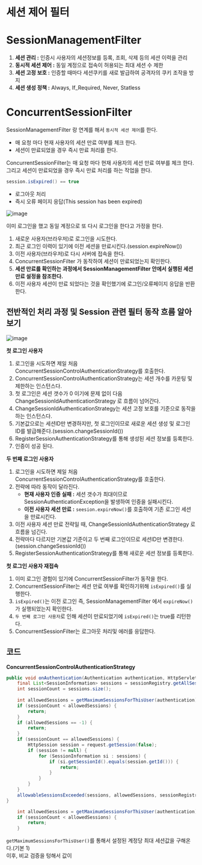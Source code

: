 세션 제어 필터
=================================================================
# SessionManagementFilter
1. **세션 관리 :** 인증시 사용자의 세션정보를 등록, 조회, 삭제 등의 세션 이력을 관리   
2. **동시적 세션 제어 :** 동일 계정으로 접속이 허용되는 최대 세션 수 제한
3. **세션 고정 보호 :** 인증할 때마다 세션쿠키를 새로 발급하여 공격자의 쿠키 조작을 방지 
4. **세션 생성 정책 :** Always, If_Required, Never, Statless  

# ConcurrentSessionFilter
SessionManagementFilter 랑 연계를 해서 `동시적 세션 제어`를 한다.     

* 매 요청 마다 현재 사용자의 세션 만료 여부를 체크 한다.   
* 세션이 만료되었을 경우 즉시 만료 처리를 한다.   

ConcurrentSessionFilter는 매 요청 마다 현재 사용자의 세션 만료 여부를 체크 한다.   
그리고 세션이 만료되었을 경우 즉시 만료 처리를 하는 작업을 한다.    
   
```java
session.isExpired() == true
```
* 로그아웃 처리  
* 즉시 오류 페이지 응답(This session has been expired)    

![image](https://user-images.githubusercontent.com/50267433/129360515-23bc5282-c15c-4381-89ec-9ed437566845.png)

이미 로그인을 했고 동일 계정으로 또 다시 로그인을 한다고 가정을 한다.          
        
1. 새로운 사용자(브라우저)로 로그인을 시도한다.      
2. 최근 로그인 이력이 있기에 이전 세션을 만료시킨다.(session.expireNow())      
3. 이전 사용자(브라우저)로 다시 서버에 접속을 한다.         
4. ConcurrentSessionFilter 가 동작하여 세션이 만료되었는지 확인한다.          
5. **세션 만료를 확인하는 과정에서 SessionManagementFilter 안에서 실행된 세션 만료 설정을 참조한다.**           
6. 이전 사용자 세션이 만료 되었다는 것을 확인했기에 로그인/오류페이지 응답을 반환한다.       

## 전반적인 처리 과정 및 Session 관련 필터 동작 흐름 알아보기  
     
![image](https://user-images.githubusercontent.com/50267433/129361886-c012c49f-3aa6-4481-ae1c-42d5832a14c2.png)   

**첫 로그인 사용자**
1. 로그인을 시도하면 제일 처음 ConcurrentSessionControlAuthenticationStrategy를 호출한다.   
2. ConcurrentSessionControlAuthenticationStrategy는 세션 개수를 카운팅 및 제한하는 인스턴스다.   
3. 첫 로그인은 세션 갯수가 0 이기에 문제 없이 다음 ChangeSessionIdAuthenticationStrategy 로 흐름이 넘어간다.   
4. ChangeSessionIdAuthenticationStrategy는 세션 고정 보호를 기준으로 동작을 하는 인스턴스다.   
5. 기본값으로는 세션ID만 변경하지만, 첫 로그인이므로 새로운 세션 생성 및 로그인 ID를 발급해준다.(session.changeSessionId())   
6. RegisterSessionAuthenticationStrategy를 통해 생성된 세션 정보를 등록한다.    
7. 인증이 성공 된다.   

**두 번째 로그인 사용자**    
1. 로그인을 시도하면 제일 처음 ConcurrentSessionControlAuthenticationStrategy를 호출한다.
2. 전략에 따라 동작이 달라진다.   
    * **현재 사용자 인증 실패 :** 세션 갯수가 최대이므로 SessionAuthenticationException을 발생하여 인증을 실패시킨다.   
    * **이전 사용자 세션 만료 :** `seesion.expireNow()`를 호출하여 기존 로그인 세션을 만료시킨다.    
3. 이전 사용자 세션 만료 전략일 때, ChangeSessionIdAuthenticationStrategy 로 흐름을 넘긴다.    
4. 전략마다 다르지만 기본값 기준이고 두 번째 로그인이므로 세션ID만 변경한다.(session.changeSessionId())   
5. RegisterSessionAuthenticationStrategy를 통해 새로운 세션 정보를 등록한다.    

**첫 로그인 사용자 재접속**   
1. 이미 로그인 경험이 있기에 ConcurrentSessionFilter가 동작을 한다.   
2. ConcurrentSessionFilter는 세션 만료 여부를 확인하기위해 `isExpired()`를 실행한다.    
3. `isExpired()`는 이전 로그인 즉, SessionManagementFilter 에서 `expireNow()`가 실행되었는지 확인한다.     
4. `두 번째 로그인 사용자`로 인해 세션이 만료되었기에 `isExpired()`는 true를 리턴한다.     
5. ConcurrentSessionFilter는 로그아웃 처리및 에러를 응답한다.    
 
## 코드  
**ConcurrentSessionControlAuthenticationStrategy**
```java
public void onAuthentication(Authentication authentication, HttpServletRequest request, HttpServletResponse response) {
    final List<SessionInformation> sessions = sessionRegistry.getAllSessions(authentication.getPrincipal(), false);
    int sessionCount = sessions.size();
    
    int allowedSessions = getMaximumSessionsForThisUser(authentication);
    if (sessionCount < allowedSessions) {
        return;
    }
    if (allowedSessions == -1) {
        return;
    }
    if (sessionCount == allowedSessions) {
        HttpSession session = request.getSession(false);
        if (session != null) {
            for (SessionInformation si : sessions) {
                if (si.getSessionId().equals(session.getId())) {
                    return;
                }
            }
        }
    }
    allowableSessionsExceeded(sessions, allowedSessions, sessionRegistry);
}
```
```java
    int allowedSessions = getMaximumSessionsForThisUser(authentication);
    if (sessionCount < allowedSessions) {
        return;
    }
```
`getMaximumSessionsForThisUser()`를 통해서 설정된 계정당 최대 세션값을 구해온다.(기본 1)   
이후, 비교 검증을 텅해서 값이 

